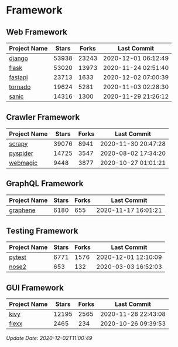 # Framework

## Web Framework
| Project Name | Stars | Forks | Last Commit |
| ------------ | ----- | ----- | ----------- |
| [django](https://github.com/django/django) | 53938 | 23243 | 2020-12-01 06:12:49 |
| [flask](https://github.com/pallets/flask) | 53020 | 13973 | 2020-11-24 02:51:40 |
| [fastapi](https://github.com/tiangolo/fastapi) | 23713 | 1633 | 2020-12-02 07:00:39 |
| [tornado](https://github.com/tornadoweb/tornado) | 19624 | 5281 | 2020-11-03 02:28:30 |
| [sanic](https://github.com/huge-success/sanic) | 14316 | 1300 | 2020-11-29 21:26:12 |

## Crawler Framework
| Project Name | Stars | Forks | Last Commit |
| ------------ | ----- | ----- | ----------- |
| [scrapy](https://github.com/scrapy/scrapy) | 39076 | 8941 | 2020-11-30 20:47:28 |
| [pyspider](https://github.com/binux/pyspider) | 14725 | 3547 | 2020-08-02 17:34:20 |
| [webmagic](https://github.com/code4craft/webmagic) | 9448 | 3877 | 2020-10-27 01:01:21 |

## GraphQL Framework
| Project Name | Stars | Forks | Last Commit |
| ------------ | ----- | ----- | ----------- |
| [graphene](https://github.com/graphql-python/graphene) | 6180 | 655 | 2020-11-17 16:01:21 |

## Testing Framework
| Project Name | Stars | Forks | Last Commit |
| ------------ | ----- | ----- | ----------- |
| [pytest](https://github.com/pytest-dev/pytest) | 6771 | 1576 | 2020-12-01 12:10:09 |
| [nose2](https://github.com/nose-devs/nose2) | 653 | 132 | 2020-03-03 16:52:03 |

## GUI Framework
| Project Name | Stars | Forks | Last Commit |
| ------------ | ----- | ----- | ----------- |
| [kivy](https://github.com/kivy/kivy) | 12195 | 2565 | 2020-11-28 22:43:08 |
| [flexx](https://github.com/flexxui/flexx) | 2465 | 234 | 2020-10-26 09:39:53 |

*Update Date: 2020-12-02T11:00:49*